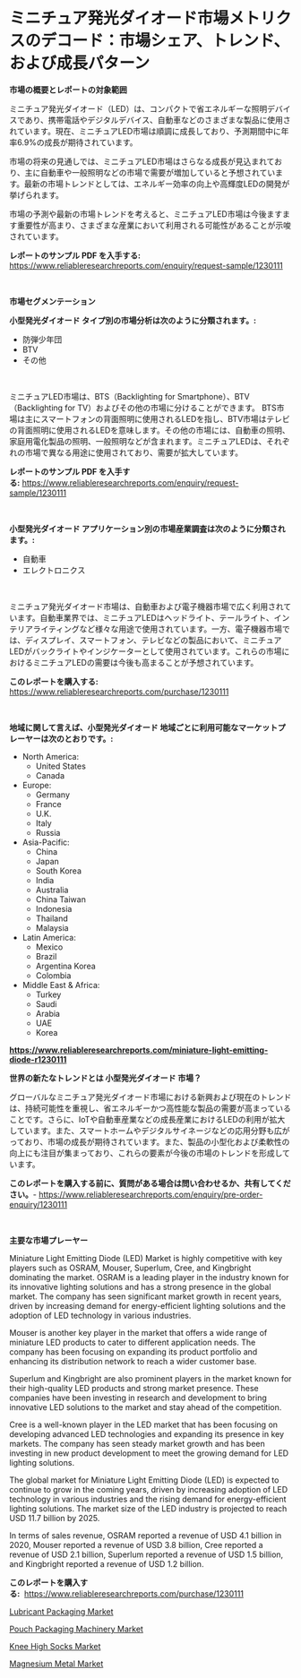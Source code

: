 <p><h1>ミニチュア発光ダイオード市場メトリクスのデコード：市場シェア、トレンド、および成長パターン</h1></p><p><strong>市場の概要とレポートの対象範囲</strong></p>
<p><p>ミニチュア発光ダイオード（LED）は、コンパクトで省エネルギーな照明デバイスであり、携帯電話やデジタルデバイス、自動車などのさまざまな製品に使用されています。現在、ミニチュアLED市場は順調に成長しており、予測期間中に年率6.9%の成長が期待されています。</p><p>市場の将来の見通しでは、ミニチュアLED市場はさらなる成長が見込まれており、主に自動車や一般照明などの市場で需要が増加していると予想されています。最新の市場トレンドとしては、エネルギー効率の向上や高輝度LEDの開発が挙げられます。</p><p>市場の予測や最新の市場トレンドを考えると、ミニチュアLED市場は今後ますます重要性が高まり、さまざまな産業において利用される可能性があることが示唆されています。</p></p>
<p><strong>レポートのサンプル PDF を入手する:</strong> <a href="https://www.reliableresearchreports.com/enquiry/request-sample/1230111">https://www.reliableresearchreports.com/enquiry/request-sample/1230111</a></p>
<p>&nbsp;</p>
<p><strong>市場セグメンテーション</strong></p>
<p><strong>小型発光ダイオード タイプ別の市場分析は次のように分類されます。:</strong></p>
<p><ul><li>防弾少年団</li><li>BTV</li><li>その他</li></ul></p>
<p>&nbsp;</p>
<p><p>ミニチュアLED市場は、BTS（Backlighting for Smartphone）、BTV（Backlighting for TV）およびその他の市場に分けることができます。 BTS市場は主にスマートフォンの背面照明に使用されるLEDを指し、BTV市場はテレビの背面照明に使用されるLEDを意味します。その他の市場には、自動車の照明、家庭用電化製品の照明、一般照明などが含まれます。ミニチュアLEDは、それぞれの市場で異なる用途に使用されており、需要が拡大しています。</p></p>
<p><strong>レポートのサンプル PDF を入手する:</strong>&nbsp;<a href="https://www.reliableresearchreports.com/enquiry/request-sample/1230111">https://www.reliableresearchreports.com/enquiry/request-sample/1230111</a></p>
<p>&nbsp;</p>
<p><strong> 小型発光ダイオード アプリケーション別の市場産業調査は次のように分類されます。:</strong></p>
<p><ul><li>自動車</li><li>エレクトロニクス</li></ul></p>
<p>&nbsp;</p>
<p><p>ミニチュア発光ダイオード市場は、自動車および電子機器市場で広く利用されています。自動車業界では、ミニチュアLEDはヘッドライト、テールライト、インテリアライティングなど様々な用途で使用されています。一方、電子機器市場では、ディスプレイ、スマートフォン、テレビなどの製品において、ミニチュアLEDがバックライトやインジケーターとして使用されています。これらの市場におけるミニチュアLEDの需要は今後も高まることが予想されています。</p></p>
<p><strong>このレポートを購入する:</strong>&nbsp; <a href="https://www.reliableresearchreports.com/purchase/1230111">https://www.reliableresearchreports.com/purchase/1230111</a></p>
<p>&nbsp;</p>
<p><strong>地域に関して言えば、小型発光ダイオード 地域ごとに利用可能なマーケットプレーヤーは次のとおりです。:</strong></p>
<p><ul>
    <li>
        North America:
        <ul>
            <li>United States</li>
            <li>Canada</li>
        </ul>
    </li>
    <li>
        Europe:
        <ul>
            <li>Germany</li>
            <li>France</li>
            <li>U.K.</li>
            <li>Italy</li>
            <li>Russia</li>
        </ul>
    </li>
    <li>
        Asia-Pacific:
        <ul>
            <li>China</li>
            <li>Japan</li>
            <li>South Korea</li>
            <li>India</li>
            <li>Australia</li>
            <li>China Taiwan</li>
            <li>Indonesia</li>
            <li>Thailand</li>
            <li>Malaysia</li>
        </ul>
    </li>
    <li>
        Latin America:
        <ul>
            <li>Mexico</li>
            <li>Brazil</li>
            <li>Argentina Korea</li>
            <li>Colombia</li>
        </ul>
    </li>
    <li>
        Middle East & Africa:
        <ul>
            <li>Turkey</li>
            <li>Saudi</li>
            <li>Arabia</li>
            <li>UAE</li>
            <li>Korea</li>
        </ul>
    </li>
    </ul></p>
<p><strong><a href="https://www.reliableresearchreports.com/miniature-light-emitting-diode-r1230111">https://www.reliableresearchreports.com/miniature-light-emitting-diode-r1230111</a></strong>&nbsp;</p>
<p><strong>世界の新たなトレンドとは 小型発光ダイオード 市場？</strong></p>
<p><p>グローバルなミニチュア発光ダイオード市場における新興および現在のトレンドは、持続可能性を重視し、省エネルギーかつ高性能な製品の需要が高まっていることです。さらに、IoTや自動車産業などの成長産業におけるLEDの利用が拡大しています。また、スマートホームやデジタルサイネージなどの応用分野も広がっており、市場の成長が期待されています。また、製品の小型化および柔軟性の向上にも注目が集まっており、これらの要素が今後の市場のトレンドを形成しています。</p></p>
<p><strong>このレポートを購入する前に、質問がある場合は問い合わせるか、共有してください。</strong>- <a href="https://www.reliableresearchreports.com/enquiry/pre-order-enquiry/1230111">https://www.reliableresearchreports.com/enquiry/pre-order-enquiry/1230111</a></p>
<p>&nbsp;</p>
<p><strong>主要な市場プレーヤー</strong></p>
<p><p>Miniature Light Emitting Diode (LED) Market is highly competitive with key players such as OSRAM, Mouser, Superlum, Cree, and Kingbright dominating the market. OSRAM is a leading player in the industry known for its innovative lighting solutions and has a strong presence in the global market. The company has seen significant market growth in recent years, driven by increasing demand for energy-efficient lighting solutions and the adoption of LED technology in various industries.</p><p>Mouser is another key player in the market that offers a wide range of miniature LED products to cater to different application needs. The company has been focusing on expanding its product portfolio and enhancing its distribution network to reach a wider customer base.</p><p>Superlum and Kingbright are also prominent players in the market known for their high-quality LED products and strong market presence. These companies have been investing in research and development to bring innovative LED solutions to the market and stay ahead of the competition.</p><p>Cree is a well-known player in the LED market that has been focusing on developing advanced LED technologies and expanding its presence in key markets. The company has seen steady market growth and has been investing in new product development to meet the growing demand for LED lighting solutions.</p><p>The global market for Miniature Light Emitting Diode (LED) is expected to continue to grow in the coming years, driven by increasing adoption of LED technology in various industries and the rising demand for energy-efficient lighting solutions. The market size of the LED industry is projected to reach USD 11.7 billion by 2025.</p><p>In terms of sales revenue, OSRAM reported a revenue of USD 4.1 billion in 2020, Mouser reported a revenue of USD 3.8 billion, Cree reported a revenue of USD 2.1 billion, Superlum reported a revenue of USD 1.5 billion, and Kingbright reported a revenue of USD 1.2 billion.</p></p>
<p><strong>このレポートを購入する:</strong>&nbsp;&nbsp;<a href="https://www.reliableresearchreports.com/purchase/1230111">https://www.reliableresearchreports.com/purchase/1230111</a></p>
<p><p><a href="https://www.linkedin.com/pulse/lubricant-packaging-market-size-focuses-dynamics-in-depth-analysis-bvt7f?trackingId=MFeX6HVdEjgxwHWlGvW62w%3D%3D">Lubricant Packaging Market</a></p><p><a href="https://view.publitas.com/reportprime-1/pouch-packaging-machinery-market-furnishes-information-on-market-share-market-trends-and-market-growth/">Pouch Packaging Machinery Market</a></p><p><a href="https://artistic-helicopter-ca9.notion.site/Knee-High-Socks-Market-Share-Evolution-and-Market-Growth-Trends-2024-2031-67179b1ee34240b9b1f1b73c7184dd90">Knee High Socks Market</a></p><p><a href="https://www.linkedin.com/pulse/magnesium-metal-market-offer-valuable-insights-size-share-trends-2v8rf?trackingId=IVWc%2FbZGnDWI1%2BmxVGH3Kw%3D%3D">Magnesium Metal Market</a></p></p>